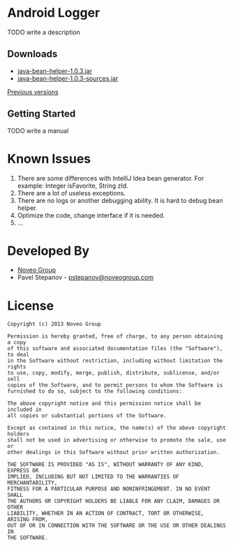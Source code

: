 Android Logger
==============

TODO write a description

Downloads
---------

 - [java-bean-helper-1.0.3.jar](https://github.com/noveogroup/java-bean-helper/blob/gh-downloads/java-bean-helper-1.0.3.jar?raw=true)
 - [java-bean-helper-1.0.3-sources.jar](https://github.com/noveogroup/java-bean-helper/blob/gh-downloads/java-bean-helper-1.0.3-sources.jar?raw=true)

[Previous versions](https://github.com/noveogroup/java-bean-helper/tree/gh-downloads)

Getting Started
---------------

TODO write a manual

Known Issues
============

1. There are some differences with IntelliJ Idea bean generator.
   For example: Integer isFavorite, String zId.
2. There are a lot of useless exceptions.
3. There are no logs or another debugging ability. It is hard to debug
   bean helper.
4. Optimize the code, change interface if it is needed.
5. ...

Developed By
============

* [Noveo Group][1]
* Pavel Stepanov - <pstepanov@noveogroup.com>

License
=======

    Copyright (c) 2013 Noveo Group

    Permission is hereby granted, free of charge, to any person obtaining a copy
    of this software and associated documentation files (the "Software"), to deal
    in the Software without restriction, including without limitation the rights
    to use, copy, modify, merge, publish, distribute, sublicense, and/or sell
    copies of the Software, and to permit persons to whom the Software is
    furnished to do so, subject to the following conditions:

    The above copyright notice and this permission notice shall be included in
    all copies or substantial portions of the Software.

    Except as contained in this notice, the name(s) of the above copyright holders
    shall not be used in advertising or otherwise to promote the sale, use or
    other dealings in this Software without prior written authorization.

    THE SOFTWARE IS PROVIDED "AS IS", WITHOUT WARRANTY OF ANY KIND, EXPRESS OR
    IMPLIED, INCLUDING BUT NOT LIMITED TO THE WARRANTIES OF MERCHANTABILITY,
    FITNESS FOR A PARTICULAR PURPOSE AND NONINFRINGEMENT. IN NO EVENT SHALL
    THE AUTHORS OR COPYRIGHT HOLDERS BE LIABLE FOR ANY CLAIM, DAMAGES OR OTHER
    LIABILITY, WHETHER IN AN ACTION OF CONTRACT, TORT OR OTHERWISE, ARISING FROM,
    OUT OF OR IN CONNECTION WITH THE SOFTWARE OR THE USE OR OTHER DEALINGS IN
    THE SOFTWARE.

[1]: http://noveogroup.com/
